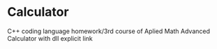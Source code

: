 # Calculator
C++ coding language homework/3rd course of Aplied Math
Advanced Calculator with dll explicit link
